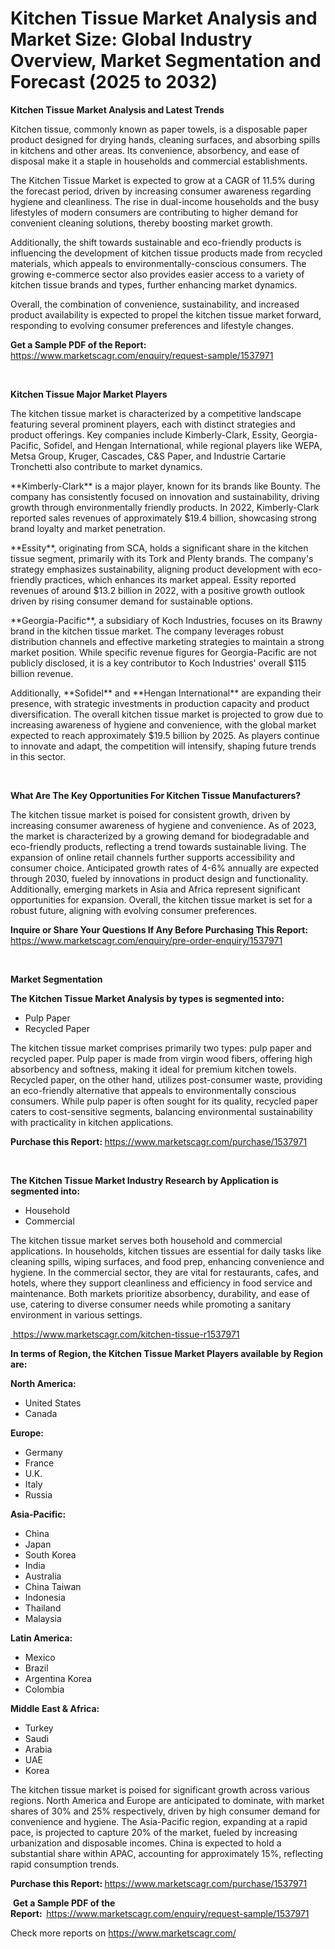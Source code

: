 <p><h1>Kitchen Tissue Market Analysis and Market Size: Global Industry Overview, Market Segmentation and Forecast (2025 to 2032)</h1></p><p><strong>Kitchen Tissue Market Analysis and Latest Trends</strong></p>
<p><p>Kitchen tissue, commonly known as paper towels, is a disposable paper product designed for drying hands, cleaning surfaces, and absorbing spills in kitchens and other areas. Its convenience, absorbency, and ease of disposal make it a staple in households and commercial establishments. </p><p>The Kitchen Tissue Market is expected to grow at a CAGR of 11.5% during the forecast period, driven by increasing consumer awareness regarding hygiene and cleanliness. The rise in dual-income households and the busy lifestyles of modern consumers are contributing to higher demand for convenient cleaning solutions, thereby boosting market growth. </p><p>Additionally, the shift towards sustainable and eco-friendly products is influencing the development of kitchen tissue products made from recycled materials, which appeals to environmentally-conscious consumers. The growing e-commerce sector also provides easier access to a variety of kitchen tissue brands and types, further enhancing market dynamics. </p><p>Overall, the combination of convenience, sustainability, and increased product availability is expected to propel the kitchen tissue market forward, responding to evolving consumer preferences and lifestyle changes.</p></p>
<p><strong>Get a Sample PDF of the Report:&nbsp;</strong> <a href="https://www.marketscagr.com/enquiry/request-sample/1537971?utm_campaign=2822&utm_medium=2&utm_source=Github&utm_content=ia&utm_term=28022025&utm_id=kitchen-tissue">https://www.marketscagr.com/enquiry/request-sample/1537971</a></p>
<p>&nbsp;</p>
<p><strong>Kitchen Tissue Major Market Players</strong></p>
<p><p>The kitchen tissue market is characterized by a competitive landscape featuring several prominent players, each with distinct strategies and product offerings. Key companies include Kimberly-Clark, Essity, Georgia-Pacific, Sofidel, and Hengan International, while regional players like WEPA, Metsa Group, Kruger, Cascades, C&S Paper, and Industrie Cartarie Tronchetti also contribute to market dynamics.</p><p>**Kimberly-Clark** is a major player, known for its brands like Bounty. The company has consistently focused on innovation and sustainability, driving growth through environmentally friendly products. In 2022, Kimberly-Clark reported sales revenues of approximately $19.4 billion, showcasing strong brand loyalty and market penetration.</p><p>**Essity**, originating from SCA, holds a significant share in the kitchen tissue segment, primarily with its Tork and Plenty brands. The company's strategy emphasizes sustainability, aligning product development with eco-friendly practices, which enhances its market appeal. Essity reported revenues of around $13.2 billion in 2022, with a positive growth outlook driven by rising consumer demand for sustainable options.</p><p>**Georgia-Pacific**, a subsidiary of Koch Industries, focuses on its Brawny brand in the kitchen tissue market. The company leverages robust distribution channels and effective marketing strategies to maintain a strong market position. While specific revenue figures for Georgia-Pacific are not publicly disclosed, it is a key contributor to Koch Industries' overall $115 billion revenue.</p><p>Additionally, **Sofidel** and **Hengan International** are expanding their presence, with strategic investments in production capacity and product diversification. The overall kitchen tissue market is projected to grow due to increasing awareness of hygiene and convenience, with the global market expected to reach approximately $19.5 billion by 2025. As players continue to innovate and adapt, the competition will intensify, shaping future trends in this sector.</p></p>
<p>&nbsp;</p>
<p><strong>What Are The Key Opportunities For Kitchen Tissue Manufacturers?</strong></p>
<p><p>The kitchen tissue market is poised for consistent growth, driven by increasing consumer awareness of hygiene and convenience. As of 2023, the market is characterized by a growing demand for biodegradable and eco-friendly products, reflecting a trend towards sustainable living. The expansion of online retail channels further supports accessibility and consumer choice. Anticipated growth rates of 4-6% annually are expected through 2030, fueled by innovations in product design and functionality. Additionally, emerging markets in Asia and Africa represent significant opportunities for expansion. Overall, the kitchen tissue market is set for a robust future, aligning with evolving consumer preferences.</p></p>
<p><strong>Inquire or Share Your Questions If Any Before Purchasing This Report:</strong> <a href="https://www.marketscagr.com/enquiry/pre-order-enquiry/1537971?utm_campaign=2822&utm_medium=2&utm_source=Github&utm_content=ia&utm_term=28022025&utm_id=kitchen-tissue">https://www.marketscagr.com/enquiry/pre-order-enquiry/1537971</a></p>
<p>&nbsp;</p>
<p><strong>Market Segmentation</strong></p>
<p><strong>The Kitchen Tissue Market Analysis by types is segmented into:</strong></p>
<p><ul><li>Pulp Paper</li><li>Recycled Paper</li></ul></p>
<p><p>The kitchen tissue market comprises primarily two types: pulp paper and recycled paper. Pulp paper is made from virgin wood fibers, offering high absorbency and softness, making it ideal for premium kitchen towels. Recycled paper, on the other hand, utilizes post-consumer waste, providing an eco-friendly alternative that appeals to environmentally conscious consumers. While pulp paper is often sought for its quality, recycled paper caters to cost-sensitive segments, balancing environmental sustainability with practicality in kitchen applications.</p></p>
<p><strong>Purchase this Report:&nbsp;</strong><a href="https://www.marketscagr.com/purchase/1537971?utm_campaign=2822&utm_medium=2&utm_source=Github&utm_content=ia&utm_term=28022025&utm_id=kitchen-tissue">https://www.marketscagr.com/purchase/1537971</a></p>
<p>&nbsp;</p>
<p><strong>The Kitchen Tissue Market Industry Research by Application is segmented into:</strong></p>
<p><ul><li>Household</li><li>Commercial</li></ul></p>
<p><p>The kitchen tissue market serves both household and commercial applications. In households, kitchen tissues are essential for daily tasks like cleaning spills, wiping surfaces, and food prep, enhancing convenience and hygiene. In the commercial sector, they are vital for restaurants, cafes, and hotels, where they support cleanliness and efficiency in food service and maintenance. Both markets prioritize absorbency, durability, and ease of use, catering to diverse consumer needs while promoting a sanitary environment in various settings.</p></p>
<p><a href="https://www.marketscagr.com/kitchen-tissue-r1537971?utm_campaign=2822&utm_medium=2&utm_source=Github&utm_content=ia&utm_term=28022025&utm_id=kitchen-tissue">&nbsp;https://www.marketscagr.com/kitchen-tissue-r1537971</a></p>
<p><strong>In terms of Region, the Kitchen Tissue Market Players available by Region are:</strong></p>
<p>
    <p> <strong> North America: </strong>
        <ul>
            <li>United States</li>
            <li>Canada</li>
        </ul>
        </p> 
    <p> <strong> Europe: </strong>
        <ul>
            <li>Germany</li>
            <li>France</li>
            <li>U.K.</li>
            <li>Italy</li>
            <li>Russia</li>
        </ul>
        </p> 
    <p> <strong> Asia-Pacific: </strong>
        <ul>
            <li>China</li>
            <li>Japan</li>
            <li>South Korea</li>
            <li>India</li>
            <li>Australia</li>
            <li>China Taiwan</li>
            <li>Indonesia</li>
            <li>Thailand</li>
            <li>Malaysia</li>
        </ul>
        </p> 
    <p> <strong> Latin America: </strong>
        <ul>
            <li>Mexico</li>
            <li>Brazil</li>
            <li>Argentina Korea</li>
            <li>Colombia</li>
        </ul>
        </p> 
    <p> <strong> Middle East & Africa: </strong>
        <ul>
            <li>Turkey</li>
            <li>Saudi</li>
            <li>Arabia</li>
            <li>UAE</li>
            <li>Korea</li>
        </ul>
    </p>
    </p>
<p><p>The kitchen tissue market is poised for significant growth across various regions. North America and Europe are anticipated to dominate, with market shares of 30% and 25% respectively, driven by high consumer demand for convenience and hygiene. The Asia-Pacific region, expanding at a rapid pace, is projected to capture 20% of the market, fueled by increasing urbanization and disposable incomes. China is expected to hold a substantial share within APAC, accounting for approximately 15%, reflecting rapid consumption trends.</p></p>
<p><strong>Purchase this Report: </strong><a href="https://www.marketscagr.com/purchase/1537971?utm_campaign=2822&utm_medium=2&utm_source=Github&utm_content=ia&utm_term=28022025&utm_id=kitchen-tissue">https://www.marketscagr.com/purchase/1537971</a></p>
<p>&nbsp;<strong>Get a Sample PDF of the Report:&nbsp;&nbsp;</strong><a href="https://www.marketscagr.com/enquiry/request-sample/1537971?utm_campaign=2822&utm_medium=2&utm_source=Github&utm_content=ia&utm_term=28022025&utm_id=kitchen-tissue">https://www.marketscagr.com/enquiry/request-sample/1537971</a></p>
<p><strong></strong></p>
<p>Check more reports on <a href="https://www.marketscagr.com/?utm_campaign=2822&utm_medium=2&utm_source=Github&utm_content=ia&utm_term=28022025&utm_id=kitchen-tissue">https://www.marketscagr.com/</a></p>